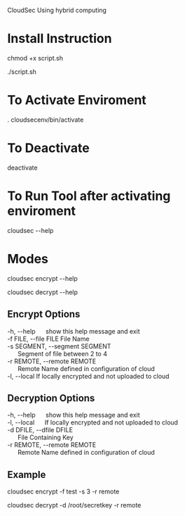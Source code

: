 CloudSec Using hybrid computing
# Install Instruction
 
chmod +x script.sh

./script.sh

# To Activate Enviroment

. cloudsecenv/bin/activate

# To Deactivate
deactivate

# To Run Tool after activating enviroment

cloudsec --help

# Modes

cloudsec encrypt --help

cloudsec decrypt --help


## Encrypt Options

-h, --help&nbsp; &nbsp; &nbsp; show this help message and exit  
-f FILE, --file FILE  File Name  
-s SEGMENT, --segment SEGMENT  
 &nbsp; &nbsp; &nbsp;                        Segment of file between 2 to 4  
-r REMOTE, --remote REMOTE  
 &nbsp; &nbsp; &nbsp;                        Remote Name defined in configuration of cloud  
-l, --local           If locally encrypted and not uploaded to cloud  

## Decryption Options

  -h, --help&nbsp; &nbsp; &nbsp;             show this help message and exit  
  -l, --local&nbsp; &nbsp; &nbsp;            If locally encrypted and not uploaded to cloud  
  -d DFILE, --dfile DFILE  
   &nbsp; &nbsp; &nbsp;                      File Containing Key  
  -r REMOTE, --remote REMOTE  
   &nbsp; &nbsp; &nbsp;                      Remote Name defined in configuration of cloud  

## Example

cloudsec encrypt -f test -s 3 -r remote

cloudsec decrypt -d /root/secretkey -r remote
